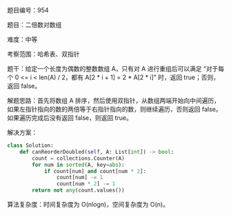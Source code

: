 题目编号：954

题目：二倍数对数组

难度：中等

考察范围：哈希表、双指针

题干：给定一个长度为偶数的整数数组 A，只有对 A 进行重组后可以满足 “对于每个 0 <= i < len(A) / 2，都有 A[2 * i + 1] = 2 * A[2 * i]” 时，返回 true；否则，返回 false。

解题思路：首先将数组 A 排序，然后使用双指针，从数组两端开始向中间遍历，如果左指针指向的数的两倍等于右指针指向的数，则继续遍历，否则返回 false。如果遍历完成后没有返回 false，则返回 true。

解决方案：

```python
class Solution:
    def canReorderDoubled(self, A: List[int]) -> bool:
        count = collections.Counter(A)
        for num in sorted(A, key=abs):
            if count[num] and count[num * 2]:
                count[num] -= 1
                count[num * 2] -= 1
        return not any(count.values())
```

算法复杂度：时间复杂度为 O(nlogn)，空间复杂度为 O(n)。